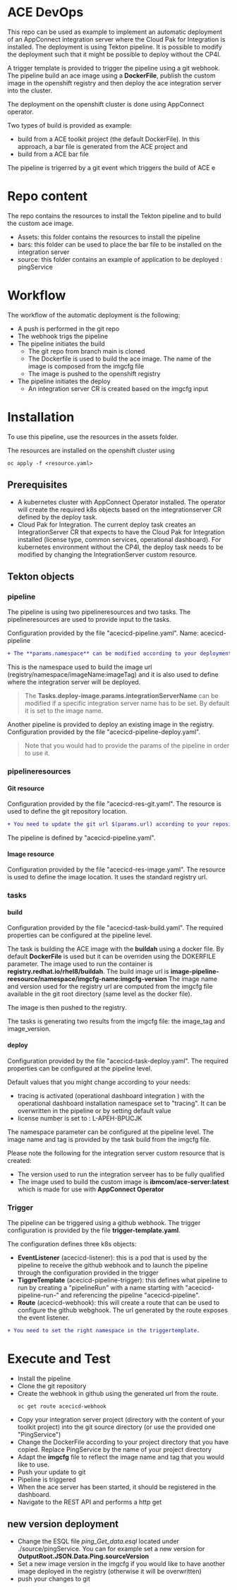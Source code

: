 # ACE DevOps

This repo can be used as example to implement an automatic deployment of an AppConnect integration server where the Cloud Pak for Integration is installed.
The deployment is using Tekton pipeline.
It is possible to modify the deployment such that it might be possible to deploy without the CP4I. 

A trigger template is provided to trigger the pipeline using a git webhook.
The pipeline build an ace image using a **DockerFile**, publish the custom image in the openshift registry and then deploy the ace integration server into the cluster.

The deployment on the openshift cluster is done using AppConnect operator.

Two types of build is provided as example:
  - build from a ACE toolkit project (the default DockerFile). 
    In this approach, a bar file is generated from the ACE project and 
  - build from a ACE bar file

The pipeline is trigerred by a git event which triggers the build of ACE e

# Repo content
The repo contains the resources to install the Tekton pipeline and to build the custom ace image.
  - Assets: this folder contains the resources to install the pipeline
  - bars: this folder can be used to place the bar file to be installed on the integration server
  - source: this folder contains an example of application to be deployed : pingService

# Workflow
The workflow of the automatic deployment is the following:
  - A push is performed in the git repo
  - The webhook trigs the pipeline
  - The pipeline initiates the build
    - The git repo from branch main is cloned
    - The Dockerfile is used to build the ace image. The name of the image is composed from the imgcfg file
    - The image is pushed to the openshift registry
  - The pipeline initiates the deploy
    - An integration server CR is created based on the imgcfg input

# Installation
To use this pipeline, use the resources in the assets folder.

The resources are installed on the openshift cluster using
```
oc apply -f <resource.yaml>
```

## Prerequisites
- A kubernetes cluster with AppConnect Operator installed. The operator will create the required k8s objects based on the integrationserver CR defined by the deploy task. 
- Cloud Pak for Integration. The current deploy task creates an IntegrationServer CR that expects to have the Cloud Pak for Integration installed (license type, common services, operational dashboard). For kubernetes environment without the CP4I, the deploy task needs to be modified by changing the  IntegrationServer custom resource.

## Tekton objects

### pipeline

The pipeline is using two pipelineresources and two tasks.
The pipelineresources are used to provide input to the tasks.

Configuration provided by the file "acecicd-pipeline.yaml".
Name: acecicd-pipeline

```diff
+ The **params.namespace** can be modified according to your deployment.
```

This is the namespace used to build the image url (registry/namespace/imageName:imageTag) and it is also used to define where the integration server will be deployed.

> The **Tasks.deploy-image.params.integrationServerName** can be modified if a specific integration server name has to be set. By default it is set to the image name.

Another pipeline is provided to deploy an existing image in the registry.
Configuration provided by the file "acecicd-pipeline-deploy.yaml".
> Note that you would had to provide the params of the pipeline in order to use it.

### pipelineresources
#### Git resource
Configuration provided by the file "acecicd-res-git.yaml".
The resource is used to define the git repository location.

```diff
+ You need to update the git url $(params.url) according to your repository url.
```

The pipeline is defined by "acecicd-pipeline.yaml".

#### Image resource

Configuration provided by the file "acecicd-res-image.yaml".
The resource is used to define the image location.
It uses the standard registry url.

### tasks
#### build

Configuration provided by the file "acecicd-task-build.yaml".
The required properties can be configured at the pipeline level.

The task is building the ACE image with the **buildah** using a docker file.
By default **DockerFile** is used but it can be overriden using the DOKERFILE parameter.
The image used to run the container is __registry.redhat.io/rhel8/buildah__.
The build image url is __image-pipeline-reesource/namespace/imgcfg-name:imgcfg-version__
The image name and version used for the registry url are computed from the imgcfg file available in the git root directory (same level as the docker file).

The image is then pushed to the registry.

The tasks is generating two results from the imgcfg file: the image_tag and image_version.

#### deploy 

Configuration provided by the file "acecicd-task-deploy.yaml".
The required properties can be configured at the pipeline level.

Default values that you might change according to your needs:
  - tracing is activated (operational dashboard integration ) with the operational dashboard installation namespace set to "tracing". It can be overwritten in the pipeline or by setting default value
  - license number is set to : L-APEH-BPUCJK

The namespace parameter can be configured at the pipeline level. 
The image name and tag is provided by the task build from the imgcfg file. 

Please note the following for the integration server custom resource that is created:
- The version used to run the integration serveer has to be fully qualified
- The image used to build the custom image is __ibmcom/ace-server:latest__ which is made for use with **AppConnect Operator**

### Trigger
The pipeline can be triggered using a github webhook.
The trigger configuration is provided by the file **trigger-template.yaml**.

The configuration defines three k8s objects:
  - **EventListener** (acecicd-listener): this is a pod that is used by the pipeline to receive the github webhook and to launch the pipeline through the configuration provided in the trigger
  - **TiggreTemplate** (acecicd-pipeline-trigger): this defines what pipeline to run by creating a "pipelineRun" with a name starting with "acecicd-pipeline-run-" and referencing the pipeline "acecicd-pipeline".
  - **Route** (acecicd-webhook): this will create a route that can be used to configure the github webghook. The url generated by the route exposes the event listener.

```diff
+ You need to set the right namespace in the triggertemplate.
```

# Execute and Test

- Install the pipeline
- Clone the git repository 
- Create the webhook in github using the generated url from the route.
  ```
  oc get route acecicd-webhook
  ```
- Copy your integration server project (directory with the content of your toolkit project) into the git source directory (or use the provided one "PingService")  
- Change the DockerFile according to your project directory that you have copied. Replace PingService by the name of your project directory
- Adapt the **imgcfg** file to reflect the image name and tag that you would like to use.
- Push your update to git
- Pipeline is triggered
- When the ace server has been started, it should be registered in the dashboard.
- Navigate to the REST API and performs a http get

## new version deployment
- Change the ESQL file *ping_Get_data.esql* located under ./source/pingService. You can for example set a new version for **OutputRoot.JSON.Data.Ping.sourceVersion**
- Set a new image version in the imgcfg if you would like to have another image deployed in the registry (otherwise it will be overwritten)
- push your changes to git
